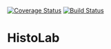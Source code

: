 [![Coverage Status](https://coveralls.io/repos/github/MPBA/histolab/badge.svg?branch=coveralls-integration)](https://coveralls.io/github/MPBA/histolab?branch=coveralls-integration)
[![Build Status](https://travis-ci.com/MPBA/histolab.svg?branch=master)](https://travis-ci.com/MPBA/histolab)
# HistoLab
